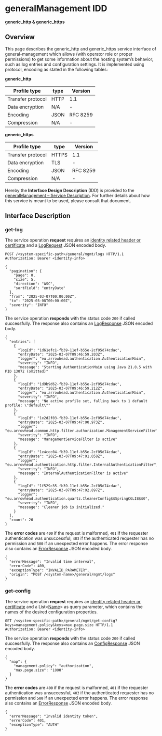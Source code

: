 # generalManagement IDD
**generic_http & generic_https**

## Overview

This page describes the generic_http and generic_https service interface of general-management which allows (with operator role or proper permissions)
to get some information about the hosting system’s behavior, such as log entries and configuration settings. It is implemented using protocol, encoding as stated in the
following tables:

**generic_http**

Profile type | type | Version
--- | --- | ---
Transfer protocol | HTTP | 1.1
Data encryption | N/A | -
Encoding | JSON | RFC 8259
Compression | N/A | -

**generic_https**

Profile type | type | Version
--- | --- | ---
Transfer protocol | HTTPS | 1.1
Data encryption | TLS | -
Encoding | JSON | RFC 8259
Compression | N/A | -

Hereby the **Interface Design Description** (IDD) is provided to the [generalManagement – Service Description](../../assets/sd/5_0_0/general-management_sd.pdf). For further details about how this service is meant to be used, please consult that document.

## Interface Description

### get-log

The service operation **request** requires an [identity related header or certificate](../authentication_policy.md/#http) and a [LogRequest](../data-models/log-request.md) JSON encoded body.

```
POST /<system-specific-path>/general/mgmt/logs HTTP/1.1
Authorization: Bearer <identity-info>

{
  "pagination": {
    "page": 0,
    "size": 5,
    "direction": "ASC",
    "sortField": "entryDate"
  },
  "from": "2025-03-07T00:00:00Z",
  "to": "2025-03-08T00:00:00Z",
  "severity": "INFO"
}
```

The service operation **responds** with the status code `200` if called successfully. The response also contains an
[LogResponse](../data-models/log-response.md) JSON encoded body.

```
{
  "entries": [
    {
      "logId": "1d61efc1-fb39-11ef-b55e-2cf05d74cdac",
      "entryDate": "2025-03-07T09:46:59.203Z",
      "logger": "eu.arrowhead.authentication.AuthenticationMain",
      "severity": "INFO",
      "message": "Starting AuthenticationMain using Java 21.0.5 with PID 13072 (omitted)"
    },
    {
      "logId": "1d9b9d62-fb39-11ef-b55e-2cf05d74cdac",
      "entryDate": "2025-03-07T09:46:59.212Z",
      "logger": "eu.arrowhead.authentication.AuthenticationMain",
      "severity": "INFO",
      "message": "No active profile set, falling back to 1 default profile: \"default\""
    },
    {
      "logId": "1e2d2f03-fb39-11ef-b55e-2cf05d74cdac",
      "entryDate": "2025-03-07T09:47:00.973Z",
      "logger": "eu.arrowhead.common.http.filter.authorization.ManagementServiceFilter",
      "severity": "INFO",
      "message": "ManagementServiceFilter is active"
    },
    {
      "logId": "1e4cec04-fb39-11ef-b55e-2cf05d74cdac",
      "entryDate": "2025-03-07T09:47:01.058Z",
      "logger": "eu.arrowhead.authentication.http.filter.InternalAuthenticationFilter",
      "severity": "INFO",
      "message": "InternalAuthenticationFilter is active"
    },
    {
      "logId": "1f529c35-fb39-11ef-b55e-2cf05d74cdac",
      "entryDate": "2025-03-07T09:47:02.897Z",
      "logger": "eu.arrowhead.authentication.quartz.CleanerConfig$$SpringCGLIB$$0",
      "severity": "INFO",
      "message": "Cleaner job is initialized."
    }
  ],
  "count": 26
}

```
The **error codes** are `400` if the request is malformed, `401` if the requester authentication was unsuccessful,
`403` if the authenticated requester has no permission and
`500` if an unexpected error happens. The error response also contains an
[ErrorResponse](../data-models/error-response.md) JSON encoded body.

```
{
  "errorMessage": "Invalid time interval",
  "errorCode": 400,
  "exceptionType": "INVALID_PARAMETER",
  "origin": "POST /<system-name>/general/mgmt/logs"
}
```

### get-config

The service operation **request** requires an [identity related header or certificate](../authentication_policy.md/#http) and a List<[Name](../primitives.md#name)> as query parameter, which contains the names of the desired configuration properties.

```
GET /<system-specific-path>/general/mgmt/get-config?keys=management.policy&keys=max.page.size HTTP/1.1
Authorization: Bearer <identity-info>

```

The service operation **responds** with the status code `200` if called successfully. The response also contains an
[ConfigResponse](../data-models/config-response.md) JSON encoded body.

```
{
  "map": {
    "management.policy": "authorization",
    "max.page.size": "1000"
  }
}
```

The **error codes** are `400` if the request is malformed, `401` if the requester authentication was unsuccessful,
`403` if the authenticated requester has no permission and
`500` if an unexpected error happens. The error response also contains an
[ErrorResponse](../data-models/error-response.md) JSON encoded body.
```
{
  "errorMessage": "Invalid identity token",
  "errorCode": 401,
  "exceptionType": "AUTH"
}
```
